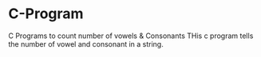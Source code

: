 # C-Program
C Programs to count number of vowels &amp; Consonants
THis c program tells the number of vowel and consonant in a string.
